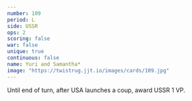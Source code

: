 ```yaml
---
number: 109
period: L
side: USSR
ops: 2
scoring: false
war: false
unique: true
continuous: false
name: Yuri and Samantha*
image: "https://twistrug.jjt.io/images/cards/109.jpg"
---
```

Until end of turn, after USA launches a coup, award USSR 1 VP.
